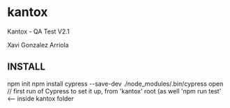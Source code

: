 # kantox
Kantox - QA Test V2.1

Xavi Gonzalez Arriola

INSTALL
-------
npm init
npm install cypress --save-dev
./node_modules/.bin/cypress open        // first run of Cypress to set it up, from 'kantox' root
(as well 'npm run test' <-- inside kantox folder